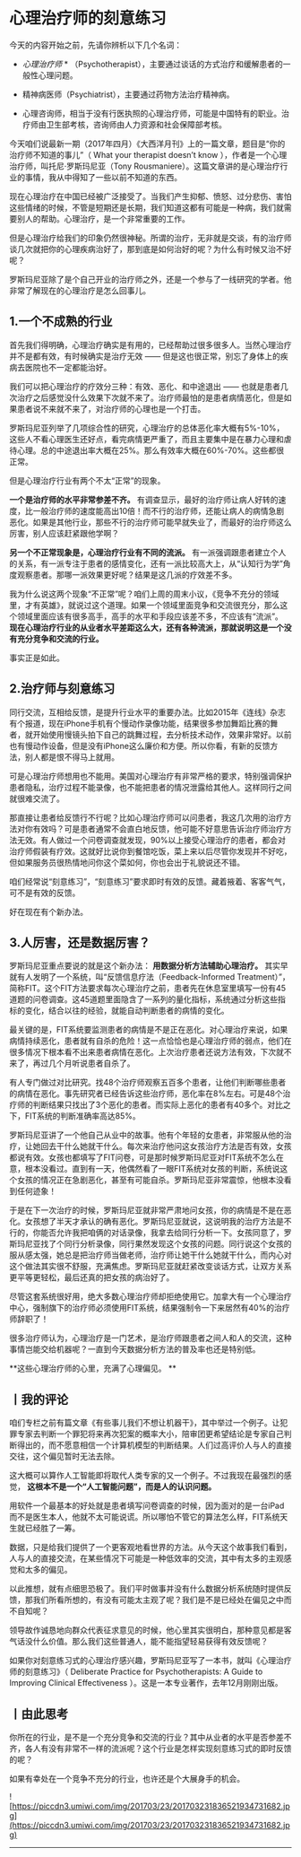 # 心理治疗师的刻意练习

今天的内容开始之前，先请你辨析以下几个名词：

* *心理治疗师* * （Psychotherapist），主要通过谈话的方式治疗和缓解患者的一般性心理问题。

* 精神病医师（Psychiatrist），主要通过药物方法治疗精神病。

* 心理咨询师，相当于没有行医执照的心理治疗师，可能是中国特有的职业。治疗师由卫生部考核，咨询师由人力资源和社会保障部考核。

今天咱们说最新一期（2017年四月）《大西洋月刊》上的一篇文章，题目是“你的治疗师不知道的事儿”（ What your therapist doesn’t know ），作者是一个心理治疗师，叫托尼·罗斯玛尼亚（Tony Rousmaniere）。这篇文章讲的是心理治疗行业的事情，我从中得知了一些以前不知道的东西。

现在心理治疗在中国已经被广泛接受了。当我们产生抑郁、愤怒、过分悲伤、害怕这些情绪的时候，不管是短期还是长期，我们知道这都有可能是一种病，我们就需要别人的帮助。心理治疗，是一个非常重要的工作。

但是心理治疗给我们的印象仍然很神秘。所谓的治疗，无非就是交谈，有的治疗师谈几次就把你的心理疾病治好了，那到底是如何治好的呢？为什么有时候又治不好呢？

罗斯玛尼亚除了是个自己开业的治疗师之外，还是一个参与了一线研究的学者。他非常了解现在的心理治疗是怎么回事儿。 

## 1.一个不成熟的行业

首先我们得明确，心理治疗确实是有用的，已经帮助过很多很多人。当然心理治疗并不是都有效，有时候确实是治疗无效 —— 但是这也很正常，别忘了身体上的疾病去医院也不一定都能治好。

我们可以把心理治疗的疗效分三种：有效、恶化、和中途退出 —— 也就是患者几次治疗之后感觉没什么效果下次就不来了。治疗师最怕的是患者病情恶化，但是如果患者说不来就不来了，对治疗师的心理也是一个打击。

罗斯玛尼亚列举了几项综合性的研究，心理治疗的总体恶化率大概有5%-10%，这些人不看心理医生还好点，看完病情更严重了，而且主要集中是在暴力心理和虐待心理。总的中途退出率大概在25%。那么有效率大概在60%-70%。这些都很正常。

但是心理治疗行业有两个不太“正常”的现象。

 **一个是治疗师的水平非常参差不齐。** 有调查显示，最好的治疗师让病人好转的速度，比一般治疗师的速度能高出10倍！而不行的治疗师，还能让病人的病情急剧恶化。如果是其他行业，那些不行的治疗师可能早就失业了，而最好的治疗师这么厉害，别人应该赶紧跟他学啊？

 **另一个不正常现象是，心理治疗行业有不同的流派。** 有一派强调跟患者建立个人的关系，有一派专注于患者的感情变化，还有一派比较高大上，从“认知行为学”角度观察患者。那哪一派效果更好呢？结果是这几派的疗效差不多。

我为什么说这两个现象“不正常”呢？咱们上周的周末小议，《竞争不充分的领域里，才有英雄》，就说过这个道理。如果一个领域里面竞争和交流很充分，那么这个领域里面应该有很多高手，高手的水平和手段应该差不多，不应该有“流派”。 **现在心理治疗行业的从业者水平差距这么大，还有各种流派，那就说明这是一个没有充分竞争和交流的行业。**

事实正是如此。 

## 2.治疗师与刻意练习

同行交流，互相给反馈，是提升行业水平的重要办法。比如2015年《连线》杂志有个报道，现在iPhone手机有个慢动作录像功能，结果很多参加舞蹈比赛的舞者，就开始使用慢镜头拍下自己的跳舞过程，去分析技术动作，效果非常好。以前也有慢动作设备，但是没有iPhone这么廉价和方便。所以你看，有新的反馈方法，别人都是恨不得马上就用。

可是心理治疗师想用也不能用。美国对心理治疗有非常严格的要求，特别强调保护患者隐私，治疗过程不能录像，也不能把患者的情况泄露给其他人。这样同行之间就很难交流了。

那直接让患者给反馈行不行呢？比如心理治疗师可以问患者，我这几次用的治疗方法对你有效吗？可是患者通常不会直白地反馈，他可能不好意思告诉治疗师治疗方法无效。有人做过一个问卷调查就发现，90%以上接受心理治疗的患者，都会对治疗师假装有疗效。这就好比说你到餐馆吃饭，菜上来以后尽管你发现并不好吃，但如果服务员很热情地问你这个菜如何，你也会出于礼貌说还不错。

咱们经常说“刻意练习”，“刻意练习”要求即时有效的反馈。藏着掖着、客客气气，可不是有效的反馈。

好在现在有个新办法。 

## 3.人厉害，还是数据厉害？

罗斯玛尼亚重点要说的就是这个新办法： **用数据分析方法辅助心理治疗。** 其实早就有人发明了一个系统，叫“反馈信息疗法（Feedback-Informed Treatment）”，简称FIT。这个FIT方法要求每次心理治疗之前，患者先在休息室里填写一份有45道题的问卷调查。这45道题里面隐含了一系列的量化指标，系统通过分析这些指标的变化，结合以往的经验，就能自动判断患者的病情的变化。

最关键的是，FIT系统要监测患者的病情是不是正在恶化。对心理治疗来说，如果病情持续恶化，患者就有自杀的危险！这一点恰恰也是心理治疗师的弱点，他们在很多情况下根本看不出来患者病情在恶化。上次治疗患者还说方法有效，下次就不来了，再过几个月听说患者自杀了。

有人专门做过对比研究。找48个治疗师观察五百多个患者，让他们判断哪些患者的病情在恶化。事先研究者已经告诉这些治疗师，恶化率在8%左右。可是48个治疗师的判断结果只找出了3个恶化的患者。而实际上恶化的患者有40多个。对比之下，FIT系统的判断准确率高达85%。

罗斯玛尼亚讲了一个他自己从业中的故事。他有个年轻的女患者，非常服从他的治疗，让她回去干什么她就干什么。每次来治疗他问这女孩治疗方法是否有效，女孩都说有效。女孩也都填写了FIT问卷，可是那时候罗斯玛尼亚对FIT系统不怎么在意，根本没看过。直到有一天，他偶然看了一眼FIT系统对女孩的判断，系统说这个女孩的情况正在急剧恶化，甚至有可能自杀。罗斯玛尼亚非常震惊，他根本没看到任何迹象！

于是在下一次治疗的时候，罗斯玛尼亚就非常严肃地问女孩，你的病情是不是在恶化。女孩想了半天才承认的确有恶化。罗斯玛尼亚就说，这说明我的治疗方法是不行的，你能否允许我把咱俩的对话录像，我拿去给同行分析一下。女孩同意了，罗斯玛尼亚找了个同行分析录像，同行果然发现这个女孩的问题。同行说这个女孩的服从感太强，她总是把治疗师当做老师，治疗师让她干什么她就干什么，而内心对这个做法其实很不舒服，充满焦虑。罗斯玛尼亚就赶紧改变谈话方式，让双方关系更平等更轻松，最后还真的把女孩的病治好了。

尽管这套系统很好用，绝大多数心理治疗师却拒绝使用它。加拿大有一个心理治疗中心，强制旗下的治疗师必须使用FIT系统，结果强制令一下来居然有40%的治疗师辞职了！

很多治疗师认为，心理治疗是一门艺术，是治疗师跟患者之间人和人的交流，这种事情岂能交给机器呢？一直到今天数据分析方法的普及率也还是特别低。

 **这些心理治疗师的心里，充满了心理偏见。 **

## 丨我的评论

咱们专栏之前有篇文章《有些事儿我们不想让机器干》，其中举过一个例子。让犯罪专家去判断一个罪犯将来再次犯案的概率大小，陪审团更希望结论是专家自己判断得出的，而不愿意相信一个计算机模型的判断结果。人们过高评价人与人的直接交往，这个偏见暂时无法去除。

这大概可以算作人工智能即将取代人类专家的又一个例子。不过我现在最强烈的感觉， **这根本不是一个“人工智能问题”，而是人的认识问题。**

用软件一个最基本的好处就是患者填写问卷调查的时候，因为面对的是一台iPad而不是医生本人，他就不太可能说谎。所以哪怕不管它的算法怎么样，FIT系统天生就已经胜了一筹。

数据，只是给我们提供了一个更客观地看世界的方法。从今天这个故事我们看到，人与人的直接交流，在某些情况下可能是一种低效率的交流，其中有太多的主观感觉和太多的偏见。

以此推想，就有点细思恐极了。我们平时做事并没有什么数据分析系统随时提供反馈，那我们所看所想的，有没有可能太主观了呢？我们是不是已经处在偏见之中而不自知呢？

领导故作诚恳地向群众代表征求意见的时候，他心里其实很明白，那种意见都是客气话没什么价值。那么我们这些普通人，能不能指望轻易获得有效反馈呢？

如果你对刻意练习式的心理治疗感兴趣，罗斯玛尼亚写了一本书，就叫《心理治疗师的刻意练习》（ Deliberate Practice for Psychotherapists: A Guide to Improving Clinical Effectiveness ）。这是一本专业著作，去年12月刚刚出版。

## 丨由此思考

你所在的行业，是不是一个充分竞争和交流的行业？其中从业者的水平是否参差不齐，各人有没有非常不一样的流派呢？这个行业是怎样实现刻意练习式的即时反馈的呢？

如果有幸处在一个竞争不充分的行业，也许还是个大展身手的机会。 

![https://piccdn3.umiwi.com/img/201703/23/201703231836521934731682.jpg](https://piccdn3.umiwi.com/img/201703/23/201703231836521934731682.jpg)

---
